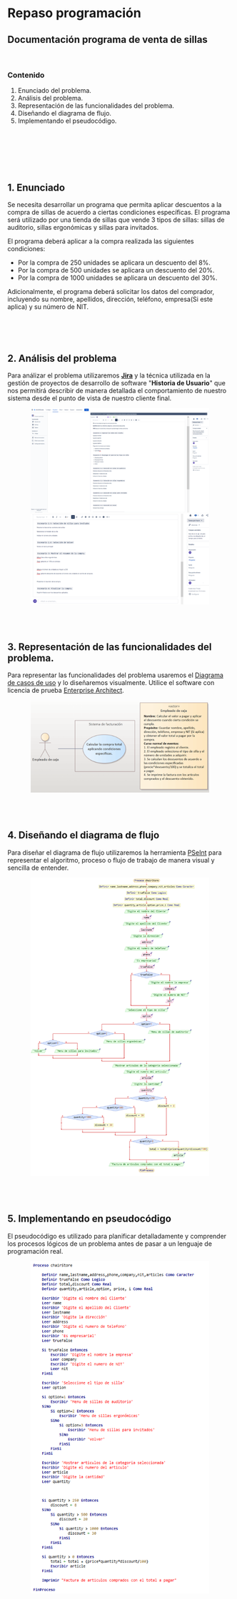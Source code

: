 # Repaso programación 

## Documentación programa de venta de sillas

<br>

### Contenido

1. Enunciado del problema.
2. Análisis del problema.
3. Representación de las funcionalidades del problema.
4. Diseñando el diagrama de flujo. 
5. Implementando el pseudocódigo.

<br>
<br>
<br>
<br>
<br>

## 1. Enunciado

Se necesita desarrollar un programa que permita aplicar descuentos a la compra de sillas de acuerdo a ciertas condiciones específicas. El programa será utilizado por una tienda de sillas que vende 3 tipos de sillas: sillas de auditorio, sillas ergonómicas y sillas para invitados.

El programa deberá aplicar a la compra realizada las siguientes condiciones:

- Por la compra de 250 unidades se aplicara un descuento del 8%.
- Por la compra de 500 unidades se aplicara un descuento del 20%.
- Por la compra de 1000 unidades se aplicara un descuento del 30%.

Adicionalmente, el programa deberá solicitar los datos del comprador, incluyendo su nombre, apellidos, dirección, teléfono, empresa(Si este aplica) y su número de NIT.

<br>
<br>
<br>

## 2. Análisis del problema

Para análizar el problema utilizaremos [**Jira**](https://www.atlassian.com/es/software/jira) y la técnica utilizada en la gestión de proyectos de desarrollo de software "**Historia de Usuario**" que nos permitirá describir de manera detallada el comportamiento de nuestro sistema desde el punto de vista de nuestro cliente final.

<center><img src="./img/jira2.PNG" alt="Historia de usuario I" width="400"/></center>

<center><img src="./img/jira3.PNG" alt="Historia de usuario II" width="400"/></center>

<br>
<br>
<br>

## 3. Representación de las funcionalidades del problema.

Para representar las funcionalidades del problema usaremos el [Diagrama de casos de uso](https://diagramasuml.com/casos-de-uso/) y lo diseñaremos visualmente. Utilice el software con licencia de prueba [Enterprise Architect](https://sparxsystems.com/).

<center><img src="./img/CasoUso1.PNG" alt="Caso de uso" width="400"/></center>

<br>
<br>
<br>

## 4. Diseñando el diagrama de flujo

Para diseñar el diagrama de flujo utilizaremos la herramienta [PSeInt](https://pseint.sourceforge.net/) para representar el algoritmo, proceso o flujo de trabajo de manera visual y sencilla de entender.

<center><img src="./img/seudo.png" alt="Diagrama de flujo" width="400"/></center>

<br>
<br>
<br>

## 5. Implementando en pseudocódigo

El pseudocódigo es utilizado para planificar detalladamente y comprender los procesos lógicos de un problema antes de pasar a un lenguaje de programación real.

<center><img src="./img/pseudoc.PNG"  alt="pseucodigo" width="400"/></center>







